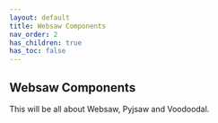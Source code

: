 ```yaml
---
layout: default
title: Websaw Components
nav_order: 2
has_children: true
has_toc: false
---
```


## Websaw Components

This will be all about Websaw, Pyjsaw and Voodoodal.